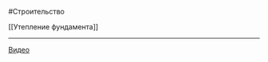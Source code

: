 #Строительство 

[[Утепление фундамента]]
____________
[Видео](https://yandex.ru/video/preview/7174465432640907075)
